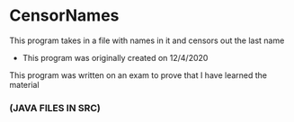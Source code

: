 # CensorNames

This program takes in a file with names in it and censors out the last name
* This program was originally created on 12/4/2020

This program was written on an exam to prove that I have learned the material

### (JAVA FILES IN SRC)
